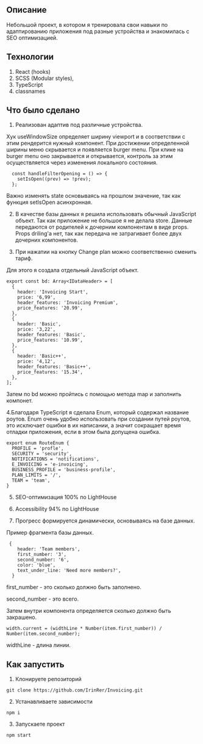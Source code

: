 ## Описание
Небольшой проект, в котором я тренировала свои навыки по адаптированию приложения под разные устройства и знакомилась с SEO оптимизацией.

## Технологии
1. React (hooks)
2. SCSS (Modular styles), 
3. TypeScript
4. classnames

## Что было сделано
1. Реализован адаптив под различные устройства. 

Хук useWindowSize определяет ширину viewport и в соответствии с этим рендерится нужный компонент. При достижении определенной ширины меню скрывается и появляется burger menu. При клике на burger menu оно закрывается и открывается, контроль за этим осуществляется через изменения локального состояния.

```
  const handleFilterOpening = () => {
    setIsOpen((prev) => !prev);
  };
```
Важно изменять state основываясь на прошлом значение, так как функция setIsOpen асинхронная. 

2. В качестве базы данных я решила использовать обычный JavaScript объект. Так как приложение не большое я не делала store. Данные передаются от родителей к дочерним компонентам в виде props. Props driling'а нет, так как передача не затрагивает более двух дочерних компонентов. 

3. При нажатии на кнопку Change plan можно соответственно сменить тариф. 

Для этого я создала отдельный JavaScript объект. 

```
export const bd: Array<IDataHeader> = [
  {
    header: 'Invoicing Start',
    price: '6,99',
    header_features: 'Invoicing Premium',
    price_features: '20.99',
  },
  {
    header: 'Basic',
    price: '3,22',
    header_features: 'Basic',
    price_features: '10.99',
  },
  {
    header: 'Basic++',
    price: '4,12',
    header_features: 'Basic++',
    price_features: '15.34',
  },
];
```

Затем по bd можно пройтись с помощью метода map и заполнить компонет. 

4.Благодаря TypeScript я сделала Enum, который содержал название роутов. Enum очень удобно использовать при создании путей роутов, это исключает ошибки в их написании, а значит сокращает время отладки приложения, если в этом была допущена ошибка.

```
export enum RouteEnum {
  PROFILE = 'profle',
  SECURITY = 'security',
  NOTIFICATIONS = 'notifications',
  E_INVOICING = 'e-invoicing',
  BUSINESS_PROFILE = 'business-profile',
  PLAN_LIMITS = '/',
  TEAM = 'team',
}
```
5. SEO-оптимизация 100% по LightHouse

6. Accessibility 94% по LightHouse

7. Прогресс формируется динамически, основываясь на базе данных. 

Пример фрагмента базы данных. 

```
 {
    header: 'Team members',
    first_number: '3',
    second_number: '6',
    color: 'blue',
    text_under_line: 'Need more members?',
  }
 ```
first_number - это сколько должно быть заполнено.

second_number - это всего. 

Затем внутри компонента определяется сколько должно быть закрашено.

``
width.current = (widthLine * Number(item.first_number)) / Number(item.second_number);
``

widthLine - длина линии.

## Как запустить

1. Клонируете репозиторий

``
git clone https://github.com/IrinRer/Invoicing.git
``

2. Устанавливаете зависимости

``
npm i
``

3. Запускаете проект

``
npm start
``
